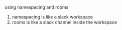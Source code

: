using namespacing and rooms

1. namespacing is like a slack workspace
2. rooms is like a slack channel inside the workspace